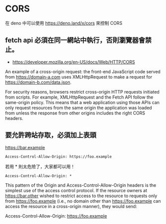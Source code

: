 # CORS

在 deno 中可以使用 https://deno.land/x/cors 來控制 CORS


## fetch api 必須在同一網站中執行，否則瀏覽器會禁止。

* https://developer.mozilla.org/en-US/docs/Web/HTTP/CORS

An example of a cross-origin request: the front-end JavaScript code served from https://domain-a.com uses XMLHttpRequest to make a request for https://domain-b.com/data.json.

For security reasons, browsers restrict cross-origin HTTP requests initiated from scripts. For example, XMLHttpRequest and the Fetch API follow the same-origin policy. This means that a web application using those APIs can only request resources from the same origin the application was loaded from unless the response from other origins includes the right CORS headers.

## 要允許跨站存取，必須加上表頭

https://bar.example

```
Access-Control-Allow-Origin: https://foo.example
```

若用 * 則太危險了，大家都可以用！

```
Access-Control-Allow-Origin: *
```

This pattern of the Origin and Access-Control-Allow-Origin headers is the simplest use of the access control protocol. If the resource owners at https://bar.other wished to restrict access to the resource to requests only from https://foo.example (i.e., no domain other than https://foo.example can access the resource in a cross-origin manner), they would send:

Access-Control-Allow-Origin: https://foo.example